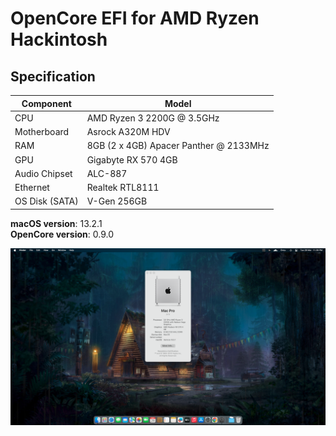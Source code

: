 # OpenCore EFI for AMD Ryzen Hackintosh

## Specification

| **Component**    | **Model**                                  |
| ---------------- | ------------------------------------------ |
| CPU              | AMD Ryzen 3 2200G @ 3.5GHz                 |
| Motherboard      | Asrock A320M HDV                           |
| RAM              | 8GB (2 x 4GB) Apacer Panther @ 2133MHz     |
| GPU              | Gigabyte RX 570 4GB                        |
| Audio Chipset    | ALC-887                                    |
| Ethernet         | Realtek RTL8111                            |
| OS Disk (SATA)   | V-Gen 256GB                                |

**macOS version**: 13.2.1 \
**OpenCore version**: 0.9.0

![Screenshot](/screenshot.png?raw=true)
